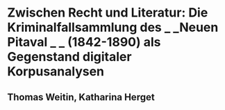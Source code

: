 # Zwischen Recht und Literatur: Die Kriminalfallsammlung des  _ _Neuen Pitaval _ _ (1842-1890) als Gegenstand digitaler Korpusanalysen
## Thomas Weitin, Katharina Herget


